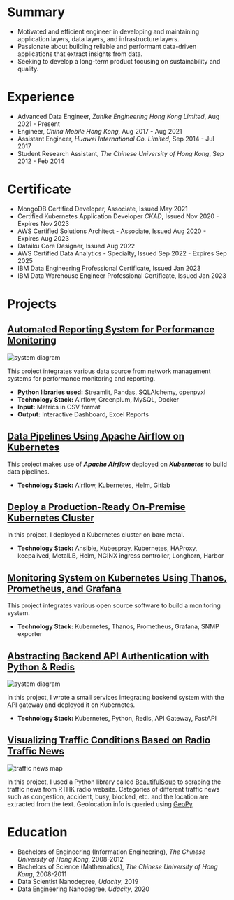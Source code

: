# Summary
* Motivated and efficient engineer in developing and maintaining application layers, data layers, and infrastructure layers. 
* Passionate about building reliable and performant data-driven applications that extract insights from data. 
* Seeking to develop a long-term product focusing on sustainability and quality.

# Experience
* Advanced Data Engineer, *Zuhlke Engineering Hong Kong Limited*, Aug 2021 - Present
* Engineer, *China Mobile Hong Kong*, Aug 2017 - Aug 2021
* Assistant Engineer, *Huawei International Co. Limited*, Sep 2014 - Jul 2017
* Student Research Assistant, *The Chinese University of Hong Kong*, Sep 2012 - Feb 2014

# Certificate
* MongoDB Certified Developer, Associate, Issued May 2021
* Certified Kubernetes Application Developer *CKAD*, Issued Nov 2020 - Expires Nov 2023
* AWS Certified Solutions Architect - Associate, Issued Aug 2020 - Expires Aug 2023
* Dataiku Core Designer, Issued Aug 2022
* AWS Certified Data Analytics - Specialty, Issued Sep 2022 - Expires Sep 2025
* IBM Data Engineering Professional Certificate, Issued Jan 2023
* IBM Data Warehouse Engineer Professional Certificate, Issued Jan 2023


# Projects

## [Automated Reporting System for Performance Monitoring](https://towardsdatascience.com/designing-data-pipeline-system-for-telco-performance-measurement-3fa807dbd009)
![system diagram](https://miro.medium.com/max/700/1*rluN7jmERlImSgtdYoJUEg.png)

This project integrates various data source from network management systems for performance monitoring and reporting.
* **Python libraries used:** Streamlit, Pandas, SQLAlchemy, openpyxl
* **Technology Stack:** Airflow, Greenplum, MySQL, Docker
* **Input:** Metrics in CSV format
* **Output:** Interactive Dashboard, Excel Reports


## [Data Pipelines Using Apache Airflow on Kubernetes](https://towardsdatascience.com/setting-up-data-pipelines-using-apache-airflow-on-kubernetes-4506baea3ce0)

This project makes use of ***Apache Airflow*** deployed on ***Kubernetes*** to build data pipelines.
* **Technology Stack:** Airflow, Kubernetes, Helm, Gitlab

## [Deploy a Production-Ready On-Premise Kubernetes Cluster](https://towardsdatascience.com/deploy-a-production-ready-on-premise-kubernetes-cluster-36a5d62a2109)

In this project, I deployed a Kubernetes cluster on bare metal.
* **Technology Stack:** Ansible, Kubespray, Kubernetes, HAProxy, keepalived, MetalLB, Helm, NGINX ingress controller, Longhorn, Harbor

## [Monitoring System on Kubernetes Using Thanos, Prometheus, and Grafana]()

This project integrates various open source software to build a monitoring system.
* **Technology Stack:** Kubernetes, Thanos, Prometheus, Grafana, SNMP exporter

## [Abstracting Backend API Authentication with Python & Redis](https://towardsdatascience.com/building-small-services-deploying-on-kubernetes-and-integrating-with-api-gateway-4909db4e5282)
![system diagram](https://miro.medium.com/max/554/1*EYo-rMSTy3SLRW5GXONRTQ.png)

In this project, I wrote a small services integrating backend system with the API gateway and deployed it on Kubernetes.
* **Technology Stack:** Kubernetes, Python, Redis, API Gateway, FastAPI

## [Visualizing Traffic Conditions Based on Radio Traffic News](https://towardsdatascience.com/visualizing-traffic-conditions-based-on-radio-traffic-news-67e63eee58b3)
![traffic news map](https://miro.medium.com/max/2736/1*GEMfVemN6UfmMQBj0AboQw.png)

In this project, I used a Python library called [BeautifulSoup](https://www.crummy.com/software/BeautifulSoup/bs4/doc/) to scraping the traffic news from RTHK radio website. Categories of different traffic news such as congestion, accident, busy, blocked, etc. and the location are extracted from the text. Geolocation info is queried using [GeoPy](https://geopy.readthedocs.io/en/stable/)

# Education
* Bachelors of Engineering (Information Engineering), *The Chinese University of Hong Kong*, 2008-2012
* Bachelors of Science (Mathematics), *The Chinese University of Hong Kong*, 2008-2011
* Data Scientist Nanodegree, *Udacity*, 2019
* Data Engineering Nanodegree, *Udacity*, 2020
